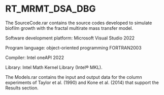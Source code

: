 # RT_MRMT_DSA_DBG

The SourceCode.rar contains the source codes developed to simulate biofilm growth with the fractal multirate mass transfer model. 

Software development platform: Microsoft Visual Studio 2022

Program language: object-oriented programming FORTRAN2003

Compiler: Intel oneAPI 2022

Library: Intel Math Kernel Library (Intel® MKL).

The Models.rar contains the input and output data for the column experiments of Taylor et al. (1990) and Kone et al. (2014) that support the Results section.

